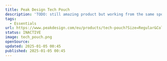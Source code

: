 ```yaml
---
title: Peak Design Tech Pouch
description: 'TODO: still amazing product but working from the same spot, reducing the type of cables i need i dont bring it with me all the time anymore.'
tags:
  - Essentials
url: https://www.peakdesign.com/eu/products/tech-pouch?Size=Regular&Color=Black
status: INACTIVE
image: tech_pouch.png
openSource:
updated: 2025-01-05 00:45
published: 2025-01-05 00:45
---
```

